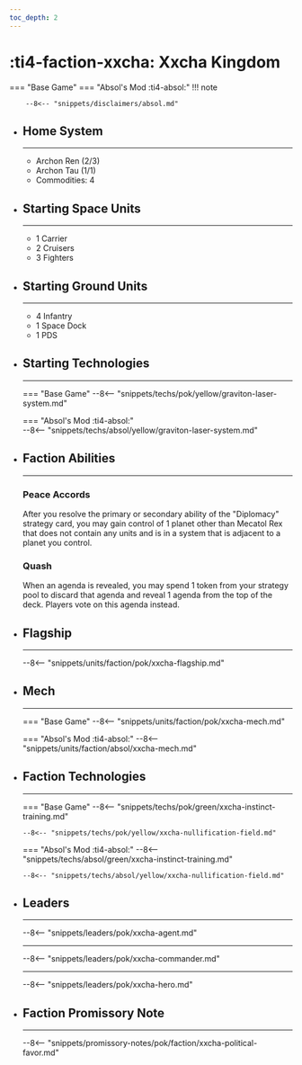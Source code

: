 ```yaml
---
toc_depth: 2
---
```


# :ti4-faction-xxcha: Xxcha Kingdom
=== "Base Game"
=== "Absol's Mod :ti4-absol:" 
    !!! note

        --8<-- "snippets/disclaimers/absol.md"

<div class="grid cards" markdown>

-   ## __Home System__

    ---

    * Archon Ren (2/3)
    * Archon Tau (1/1)
    * Commodities: 4

</div>

<div class="grid cards" markdown>

-   ## __Starting Space Units__

    ---

    * 1 Carrier
    * 2 Cruisers
    * 3 Fighters

-   ## __Starting Ground Units__

    ---

    * 4 Infantry
    * 1 Space Dock
    * 1 PDS

-   ## __Starting Technologies__

    ---
    === "Base Game"
        --8<-- "snippets/techs/pok/yellow/graviton-laser-system.md"

    === "Absol's Mod :ti4-absol:"  
        --8<-- "snippets/techs/absol/yellow/graviton-laser-system.md"

-   ## __Faction Abilities__

    ---
    ### **Peace Accords**
    
    After you resolve the primary or secondary ability of the "Diplomacy" strategy card, you may gain control of 1 planet other than Mecatol Rex that does not contain any units and is in a system that is adjacent to a planet you control.

    ### **Quash**

    When an agenda is revealed, you may spend 1 token from your strategy pool to discard that agenda and reveal 1 agenda from the top of the deck. Players vote on this agenda instead.

-   ## __Flagship__

    ---
    --8<-- "snippets/units/faction/pok/xxcha-flagship.md"

-   ## __Mech__

    ---
    === "Base Game"
        --8<-- "snippets/units/faction/pok/xxcha-mech.md"

    === "Absol's Mod :ti4-absol:"
        --8<-- "snippets/units/faction/absol/xxcha-mech.md"

-   ## __Faction Technologies__

    ---
    === "Base Game"
        --8<-- "snippets/techs/pok/green/xxcha-instinct-training.md"

        --8<-- "snippets/techs/pok/yellow/xxcha-nullification-field.md"

    === "Absol's Mod :ti4-absol:"
        --8<-- "snippets/techs/absol/green/xxcha-instinct-training.md"

        --8<-- "snippets/techs/absol/yellow/xxcha-nullification-field.md"

-   ## __Leaders__

    ---
    
    --8<-- "snippets/leaders/pok/xxcha-agent.md"

    ---

    --8<-- "snippets/leaders/pok/xxcha-commander.md"

    ---

    --8<-- "snippets/leaders/pok/xxcha-hero.md"

-   ## __Faction Promissory Note__

    ---
    --8<-- "snippets/promissory-notes/pok/faction/xxcha-political-favor.md"

</div>